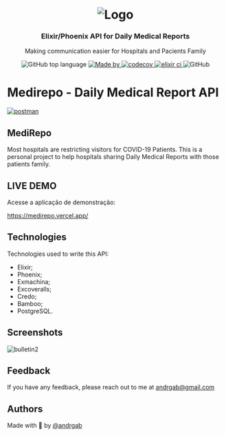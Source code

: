 <h1 align="center">
  <img alt="Logo" src="https://user-images.githubusercontent.com/57791712/119592166-52709080-bdae-11eb-8bfe-f9b0a68f4950.png">
</h1>

<h3 align="center">
  Elixir/Phoenix API for Daily Medical Reports
</h3>

<p align="center">Making communication easier for Hospitals and Pacients Family</p>

<p align="center">
  <img alt="GitHub top language" src="https://img.shields.io/github/languages/top/Andrgab/MediRepo?color=ff69b4&logo=elixir">

  <a href="https://www.linkedin.com/in/andrgab/" target="_blank" rel="noopener noreferrer">
    <img alt="Made by" src="https://img.shields.io/badge/made%20by-Andre%20Gabriel-ff69b4?logo=linkedin">
  </a>
  
  <a href="https://codecov.io/gh/AndrGab/MediRepo" target="_blank" rel="noopener noreferrer">
    <img alt="codecov" src="https://codecov.io/gh/AndrGab/MediRepo/branch/main/graph/badge.svg?token=9WER8Z15AZ">
  </a>
  
  <a href="https://github.com/AndrGab/MediRepo/actions/workflows/elixir.yml" target="_blank" rel="noopener noreferrer">
    <img alt="elixir ci" src="https://github.com/AndrGab/MediRepo/actions/workflows/elixir.yml/badge.svg?branch=main">
  </a>

  <img alt="GitHub" src="https://img.shields.io/github/license/Andrgab/MediRepo?color=ff69b4">
</p>


# Medirepo - Daily Medical Report API

[![postman](https://img.shields.io/badge/documentation%20in-postman-orange?logo=postman)](https://documenter.getpostman.com/view/15643514/TzzBpFsL)

## MediRepo

Most hospitals are restricting visitors for COVID-19 Patients.
This is a personal project to help hospitals sharing Daily Medical Reports with those patients family.

## LIVE DEMO

Acesse a aplicação de demonstração:

<a href="https://medirepo.vercel.app/" target="_blank" rel="noopener noreferrer">
    https://medirepo.vercel.app/
  </a>
  

  
## Technologies
Technologies used to write this API:

- Elixir;
- Phoenix;
- Exmachina;
- Excoveralls;
- Credo;
- Bamboo;
- PostgreSQL.
  
## Screenshots

![bulletin2](https://user-images.githubusercontent.com/57791712/119598328-1f7fca00-bdb9-11eb-87a9-7b4ee4c35ee0.gif)
  
    
## Feedback

If you have any feedback, please reach out to me at andrgab@gmail.com

  
## Authors

Made with :purple_heart: by [@andrgab](https://www.github.com/andrgab)

  
